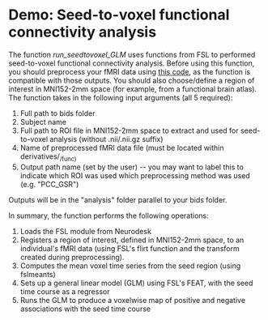 # Demo: Seed-to-voxel functional connectivity analysis

The function _run_seedtovoxel_GLM_ uses functions from FSL to performed seed-to-voxel functional connectivity analysis. Before using this function, you should preprocess your fMRI data using [this code](https://github.com/DynamicBrainMind/PSY600-2024/tree/main/fMRI_preproc), as the function is compatible with those outputs. You should also choose/define a region of interest in MNI152-2mm space (for example, from a functional brain atlas). The function takes in the following input arguments (all 5 required):

1. Full path to bids folder
2. Subject name
3. Full path to ROI file in MNI152-2mm space to extract and used for seed-to-voxel analysis (without .nii/.nii.gz suffix)
4. Name of preprocessed fMRI data file (must be located within derivatives/<sub>/func)
5. Output path name (set by the user) -- you may want to label this to indicate which ROI was used which preprocessing method was used (e.g. "PCC_GSR")

Outputs will be in the "analysis" folder parallel to your bids folder.

In summary, the function performs the following operations:

1) Loads the FSL module from Neurodesk
2) Registers a region of interest, defined in MNI152-2mm space, to an individual's fMRI data (using FSL's flirt function and the transform created during preprocessing).
3) Computes the mean voxel time series from the seed region (using fslmeants)
4) Sets up a general linear model (GLM) using FSL's FEAT, with the seed time course as a regressor
5) Runs the GLM to produce a voxelwise map of positive and negative associations with the seed time course
